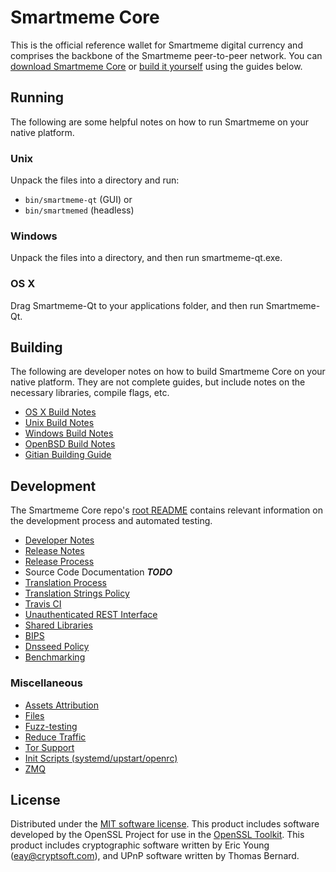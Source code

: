 Smartmeme Core
==========

This is the official reference wallet for Smartmeme digital currency and comprises the backbone of the Smartmeme peer-to-peer network. You can [download Smartmeme Core](https://www.smartmeme.org/downloads/) or [build it yourself](#building) using the guides below.

Running
---------------------
The following are some helpful notes on how to run Smartmeme on your native platform.

### Unix

Unpack the files into a directory and run:

- `bin/smartmeme-qt` (GUI) or
- `bin/smartmemed` (headless)

### Windows

Unpack the files into a directory, and then run smartmeme-qt.exe.

### OS X

Drag Smartmeme-Qt to your applications folder, and then run Smartmeme-Qt.

Building
---------------------
The following are developer notes on how to build Smartmeme Core on your native platform. They are not complete guides, but include notes on the necessary libraries, compile flags, etc.

- [OS X Build Notes](build-osx.md)
- [Unix Build Notes](build-unix.md)
- [Windows Build Notes](build-windows.md)
- [OpenBSD Build Notes](build-openbsd.md)
- [Gitian Building Guide](gitian-building.md)

Development
---------------------
The Smartmeme Core repo's [root README](/README.md) contains relevant information on the development process and automated testing.

- [Developer Notes](developer-notes.md)
- [Release Notes](release-notes.md)
- [Release Process](release-process.md)
- Source Code Documentation ***TODO***
- [Translation Process](translation_process.md)
- [Translation Strings Policy](translation_strings_policy.md)
- [Travis CI](travis-ci.md)
- [Unauthenticated REST Interface](REST-interface.md)
- [Shared Libraries](shared-libraries.md)
- [BIPS](bips.md)
- [Dnsseed Policy](dnsseed-policy.md)
- [Benchmarking](benchmarking.md)

### Miscellaneous
- [Assets Attribution](assets-attribution.md)
- [Files](files.md)
- [Fuzz-testing](fuzzing.md)
- [Reduce Traffic](reduce-traffic.md)
- [Tor Support](tor.md)
- [Init Scripts (systemd/upstart/openrc)](init.md)
- [ZMQ](zmq.md)

License
---------------------
Distributed under the [MIT software license](/COPYING).
This product includes software developed by the OpenSSL Project for use in the [OpenSSL Toolkit](https://www.openssl.org/). This product includes
cryptographic software written by Eric Young ([eay@cryptsoft.com](mailto:eay@cryptsoft.com)), and UPnP software written by Thomas Bernard.
